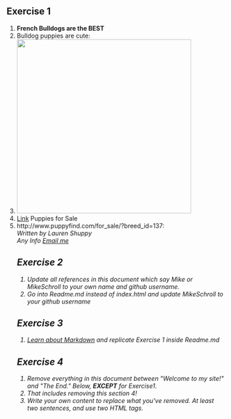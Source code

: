 <!DOCTYPE html>
<html>
  <head>
    <title>
    Lauren's Public Website
    </title>
  </head>
  
  <body>
  
<h2 id="Exercise1">Exercise 1</h2>
<ol>
  <li><b>French Bulldogs are the BEST</b></li>
  <li>Bulldog puppies are cute:</li>
  <li><img src="https://encrypted-tbn0.gstatic.com/images?q=tbn:ANd9GcTosBPFgGQ3kGx4wjJGsMq2U5LMeyrE3jmzJ64ssav4mka3j9tL" height="400" width="400">
  <li><a href="http://www.puppyfind.com/for_sale/?breed_id=137">Link</a> Puppies for Sale</li>
  <li>http://www.puppyfind.com/for_sale/?breed_id=137:</li>
  <address>
  Written by Lauren Shuppy <br>
  Any Info <a href="mailto:us@example.org"> Email me </a><br>
  
  
<h2 id="Exercise2">Exercise 2</h2>
<ol>
  <li>Update all references in this document which say Mike or MikeSchroll to your own name and github username.</li>
  <li>Go into Readme.md instead of index.html and update MikeSchroll to your github username</li>
</ol>

<h2 id="Exercise3">Exercise 3</h2>
<ol>
  <li><a href="https://help.github.com/articles/markdown-basics">Learn about Markdown</a> and replicate Exercise 1 inside Readme.md</li>
</ol>

<h2 id="Exercise4">Exercise 4</h2>
<ol>
  <li>Remove everything in this document between "Welcome to my site!" and "The End." Below, <b>EXCEPT</b> for Exercise1.</li>
<li>That includes removing this section 4!</li>
<li>Write your own content to replace what you've removed. At least two sentences, and use two HTML tags.</li>
</ol>
